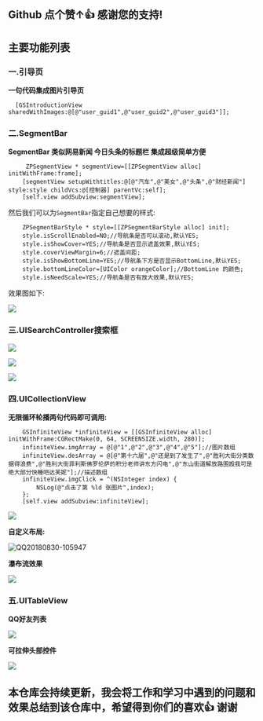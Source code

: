 ##                                             Github 点个赞↑👍 感谢您的支持!
## 主要功能列表

### 一.引导页

**一句代码集成图片引导页**

```objc
  [GSIntroductionView sharedWithImages:@[@"user_guid1",@"user_guid2",@"user_guid3"]];
```
### 二.SegmentBar

**SegmentBar 类似网易新闻 今日头条的标题栏 集成超级简单方便**

```objc
     ZPSegmentView * segmentView=[[ZPSegmentView alloc] initWithFrame:frame];
    [segmentView setupWithtitles:@[@"汽车",@"美女",@"头条",@"财经新闻"] style:style childVcs:@[控制器] parentVc:self];
    [self.view addSubview:segmentView];
```
然后我们可以为`SegmentBar`指定自己想要的样式:

```objc
    ZPSegmentBarStyle * style=[[ZPSegmentBarStyle alloc] init];
    style.isScrollEnabled=NO;//导航条是否可以滚动,默认YES;
    style.isShowCover=YES;//导航条是否显示遮盖效果,默认YES;
    style.coverViewMargin=6;//遮盖间距;
    style.isShowBottomLine=YES;//导航条下方是否显示BottomLine,默认YES;
    style.bottomLineColor=[UIColor orangeColor];//BottomLine 的颜色;
    style.isNeedScale=YES;//导航条是否有放大效果,默认YES;
```
效果图如下:

![](https://github.com/Guanzhangpeng/GSStudyPath/blob/master/IMAGES/QQ20180830-131055.gif)
### 三.UISearchController搜索框

![](https://github.com/Guanzhangpeng/GSStudyPath/blob/master/IMAGES/QQ20180822-200817.gif)

![](https://github.com/Guanzhangpeng/GSStudyPath/blob/master/IMAGES/QQ20180825-163629.gif)

![](https://github.com/Guanzhangpeng/GSStudyPath/blob/master/IMAGES/QQ20180830-101350.gif)

### 四.UICollectionView

**无限循环轮播两句代码即可调用:**

```objc
    GSInfiniteView *infiniteView = [[GSInfiniteView alloc] initWithFrame:CGRectMake(0, 64, SCREENSIZE.width, 280)];
    infiniteView.imgArray = @[@"1",@"2",@"3",@"4",@"5"];//图片数组
    infiniteView.desArray = @[@"第十六届",@"还是到了发生了",@"胜利大街分类数据得浪费",@"胜利大街菲利斯佛罗伦萨的积分老师讲东方闪电",@"东山街道解放路围殴我可是绝大部分快睡吧达芙妮"];//描述数组
    infiniteView.imgClick = ^(NSInteger index) {
        NSLog(@"点击了第 %ld 张图片",index);
    };
    [self.view addSubview:infiniteView];
```

![](http://om62rgcp0.bkt.clouddn.com/15355979341848.jpg)

**自定义布局:**

![QQ20180830-105947](http://om62rgcp0.bkt.clouddn.com/QQ20180830-105947.gif)


**瀑布流效果**

![](http://om62rgcp0.bkt.clouddn.com/15355982569381.jpg)

### 五.UITableView

**QQ好友列表**

![](https://github.com/Guanzhangpeng/GSStudyPath/blob/master/IMAGES/qqfrends.png)

**可拉伸头部控件**

![](https://github.com/Guanzhangpeng/GSStudyPath/blob/master/IMAGES/可拉伸头部控件.gif)

## 本仓库会持续更新，我会将工作和学习中遇到的问题和效果总结到该仓库中，希望得到你们的喜欢👍 谢谢


